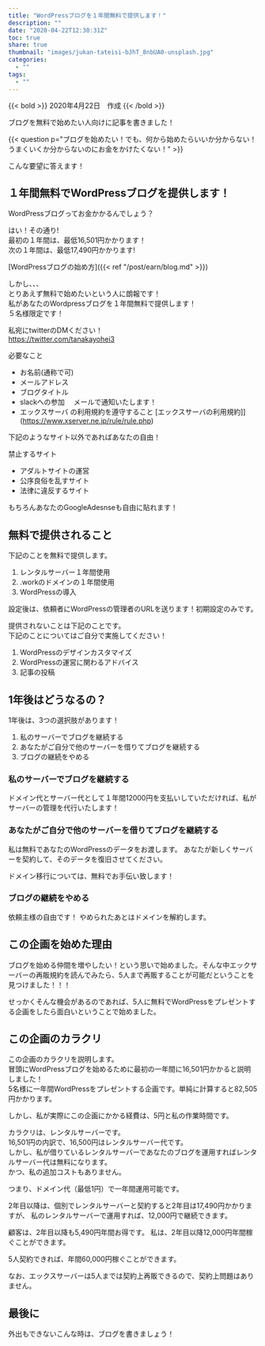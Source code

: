```yaml
---
title: "WordPressブログを１年間無料で提供します！"
description: ""
date: "2020-04-22T12:30:31Z"
toc: true
share: true
thumbnail: "images/jukan-tateisi-bJhT_8nbUA0-unsplash.jpg"
categories:
  - ""
tags:
  - ""
---
```


{{< bold >}}
2020年4月22日　作成
{{< /bold >}}

ブログを無料で始めたい人向けに記事を書きました！

<!--more-->

{{< question p="ブログを始めたい！でも、何から始めたらいいか分からない！うまくいくか分からないのにお金をかけたくない！" >}}

こんな要望に答えます！

## １年間無料でWordPressブログを提供します！

WordPressブログってお金かかるんでしょう？  

はい！その通り!  
最初の１年間は、最低16,501円かかります！    
次の１年間は、最低17,490円かかります!  

[WordPressブログの始め方]({{< ref "/post/earn/blog.md" >}})  

しかし、、、  
とりあえず無料で始めたいという人に朗報です！  
私があなたのWordpressブログを１年間無料で提供します！  
５名様限定です！

私宛にtwitterのDMください！  
https://twitter.com/tanakayohei3

必要なこと
- お名前(通称で可)
- メールアドレス
- ブログタイトル
- slackへの参加
　メールで通知いたします！
- エックスサーバ の利用規約を遵守すること
[エックスサーバの利用規約]](https://www.xserver.ne.jp/rule/rule.php)

下記のようなサイト以外であればあなたの自由！  

禁止するサイト
- アダルトサイトの運営
- 公序良俗を乱すサイト
- 法律に違反するサイト

もちろんあなたのGoogleAdesnseも自由に貼れます！

## 無料で提供されること

下記のことを無料で提供します。

1. レンタルサーバー１年間使用
1. .workのドメインの１年間使用
1. WordPressの導入

設定後は、依頼者にWordPressの管理者のURLを送ります！初期設定のみです。

提供されないことは下記のことです。  
下記のことについてはご自分で実施してください！

1. WordPressのデザインカスタマイズ
1. WordPressの運営に関わるアドバイス
1. 記事の投稿

## 1年後はどうなるの？

1年後は、3つの選択肢があります！

1. 私のサーバーでブログを継続する
1. あなたがご自分で他のサーバーを借りてブログを継続する
1. ブログの継続をやめる

### 私のサーバーでブログを継続する

ドメイン代とサーバー代として１年間12000円を支払いしていただければ、私がサーバーの管理を代行いたします！

### あなたがご自分で他のサーバーを借りてブログを継続する

私は無料であなたのWordPressのデータをお渡します。
あなたが新しくサーバーを契約して、そのデータを復旧させてください。

ドメイン移行については、無料でお手伝い致します！

### ブログの継続をやめる

依頼主様の自由です！
やめられたあとはドメインを解約します。

## この企画を始めた理由

ブログを始める仲間を増やしたい！という思いで始めました。そんな中エックサーバーの再販規約を読んでみたら、5人まで再販することが可能だということを見つけました！！！ 

せっかくそんな機会があるのであれば、5人に無料でWordPressをプレゼントする企画をしたら面白いということで始めました。

## この企画のカラクリ

この企画のカラクリを説明します。  
冒頭にWordPressブログを始めるために最初の一年間に16,501円かかると説明しました！  
5名様に一年間WordPressをプレゼントする企画です。単純に計算すると82,505円かかります。  

しかし、私が実際にこの企画にかかる経費は、5円と私の作業時間です。  

カラクリは、レンタルサーバーです。  
16,501円の内訳で、16,500円はレンタルサーバー代です。  
しかし、私が借りているレンタルサーバーであなたのブログを運用すればレンタルサーバー代は無料になります。  
かつ、私の追加コストもありません。

つまり、ドメイン代（最低1円）で一年間運用可能です。  

2年目以降は、個別でレンタルサーバーと契約すると2年目は17,490円かかりますが、
私のレンタルサーバーで運用すれば、12,000円で継続できます。

顧客は、2年目以降も5,490円年間お得です。
私は、2年目以降12,000円年間稼ぐことができます。

5人契約できれば、年間60,000円稼ぐことができます。

なお、エックスサーバーは5人までは契約上再販できるので、契約上問題はありません。

## 最後に

外出もできないこんな時は、ブログを書きましょう！

